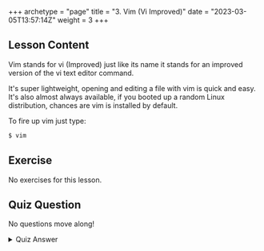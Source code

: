 +++
archetype = "page"
title = "3. Vim (Vi Improved)"
date = "2023-03-05T13:57:14Z"
weight = 3
+++

## Lesson Content

Vim stands for vi (Improved) just like its name it stands for an improved version of the vi text editor command.

It's super lightweight, opening and editing a file with vim is quick and easy. It's also almost always available, if you booted up a random Linux distribution, chances are vim is installed by default. 

To fire up vim just type: 
```bash 
$ vim
```

## Exercise

No exercises for this lesson.

## Quiz Question

No questions move along!

<details>
    <summary>Quiz Answer</summary>
</details>
